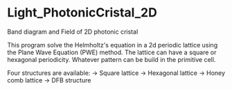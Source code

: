 # Light_PhotonicCristal_2D
Band diagram  and Field of 2D photonic cristal

This program solve the Helmholtz's equation in a 2d periodic lattice using the Plane Wave Equation (PWE) method.
The lattice can have a square or hexagonal periodicity. Whatever pattern can be build in the primitive cell.

Four structures are available:
-> Square lattice
-> Hexagonal lattice
-> Honey comb lattice
-> DFB structure
